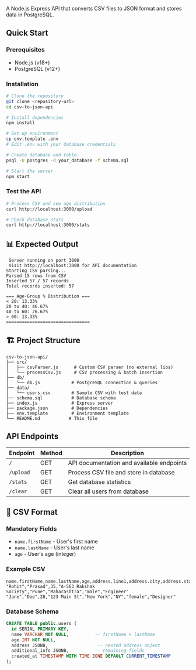 

A Node.js Express API that converts CSV files to JSON format and stores data in PostgreSQL.


##  Quick Start

### Prerequisites
- Node.js (v18+)
- PostgreSQL (v12+)

### Installation
```bash
# Clone the repository
git clone <repository-url>
cd csv-to-json-api

# Install dependencies
npm install

# Set up environment
cp env.template .env
# Edit .env with your database credentials

# Create database and table
psql -U postgres -d your_database -f schema.sql

# Start the server
npm start
```

### Test the API
```bash
# Process CSV and see age distribution
curl http://localhost:3000/upload

# Check database stats
curl http://localhost:3000/stats
```

## 📊 Expected Output

```
 Server running on port 3000
 Visit http://localhost:3000 for API documentation
Starting CSV parsing...
Parsed 15 rows from CSV
Inserted 57 / 57 records
Total records inserted: 57

=== Age-Group % Distribution ===
< 20: 13.33%
20 to 40: 46.67%
40 to 60: 26.67%
> 60: 13.33%
================================
```

## 🏗️ Project Structure

```
csv-to-json-api/
├── src/
│   ├── csvParser.js      # Custom CSV parser (no external libs)
│   └── processCsv.js     # CSV processing & batch insertion
├── db/
│   └── db.js            # PostgreSQL connection & queries
├── data/
│   └── users.csv        # Sample CSV with test data
├── schema.sql           # Database schema
├── index.js             # Express server
├── package.json         # Dependencies
├── env.template         # Environment template
└── README.md           # This file
```

##  API Endpoints

| Endpoint | Method | Description |
|----------|--------|-------------|
| `/` | GET | API documentation and available endpoints |
| `/upload` | GET | Process CSV file and store in database |
| `/stats` | GET | Get database statistics |
| `/clear` | GET | Clear all users from database |

## 📝 CSV Format 

### Mandatory Fields
- `name.firstName` - User's first name
- `name.lastName` - User's last name  
- `age` - User's age (integer)

### Example CSV
```csv
name.firstName,name.lastName,age,address.line1,address.city,address.state,gender,occupation
"Rohit","Prasad",35,"A-563 Rakshak Society","Pune","Maharashtra","male","Engineer"
"Jane","Doe",28,"123 Main St","New York","NY","female","Designer"
```

### Database Schema
```sql
CREATE TABLE public.users (
  id SERIAL PRIMARY KEY,
  name VARCHAR NOT NULL,          -- firstName + lastName
  age INT NOT NULL,
  address JSONB,                   -- nested address object
  additional_info JSONB,          -- remaining fields
  created_at TIMESTAMP WITH TIME ZONE DEFAULT CURRENT_TIMESTAMP
);
```
